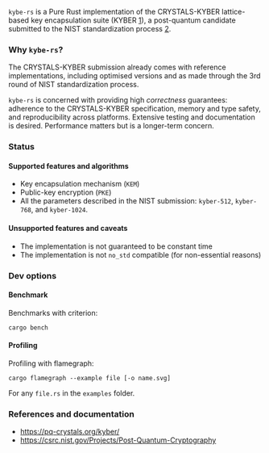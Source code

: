 `kybe-rs` is a Pure Rust implementation of the CRYSTALS-KYBER lattice-based key encapsulation suite (KYBER [1]), a post-quantum candidate submitted to the NIST standardization process [2].

### Why `kybe-rs`?

The CRYSTALS-KYBER submission already comes with reference implementations, including optimised versions and as made through the 3rd round of NIST standardization process.

`kybe-rs` is concerned with providing high *correctness* guarantees: adherence to the CRYSTALS-KYBER specification, memory and type safety, and reproducibility across platforms. Extensive testing and documentation is desired. Performance matters but is a longer-term concern.

### Status

#### Supported features and algorithms

* Key encapsulation mechanism (`KEM`)
* Public-key encryption (`PKE`)
* All the parameters described in the NIST submission: `kyber-512`, `kyber-768`, and `kyber-1024`.

#### Unsupported features and caveats

* The implementation is not guaranteed to be constant time
* The implementation is not `no_std` compatible (for non-essential reasons)

### Dev options

#### Benchmark
Benchmarks with criterion:

```cargo bench```

#### Profiling

Profiling with flamegraph:

```cargo flamegraph --example file [-o name.svg]```

For any `file.rs` in the `examples` folder.

### References and documentation

* https://pq-crystals.org/kyber/
* https://csrc.nist.gov/Projects/Post-Quantum-Cryptography

[1]: https://pq-crystals.org/kyber/
[2]: https://csrc.nist.gov/Projects/Post-Quantum-Cryptography